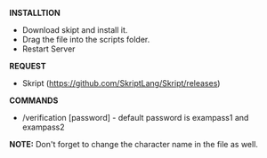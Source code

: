 **INSTALLTION**
- Download skipt and install it.
- Drag the file into the scripts folder.
- Restart Server

**REQUEST**
- Skript (https://github.com/SkriptLang/Skript/releases)

**COMMANDS**
- /verification [password] - default password is exampass1 and exampass2

**NOTE:** Don't forget to change the character name in the file as well. 
